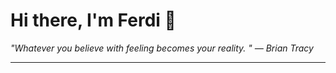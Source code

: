 <h1>Hi there, I'm Ferdi 👋</h1>

<p><em>
  "Whatever you believe with feeling becomes your reality. " — Brian Tracy
</em></p>

---
